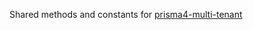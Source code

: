 Shared methods and constants for [prisma4-multi-tenant](https://www.npmjs.com/package/prisma4-multi-tenant)
